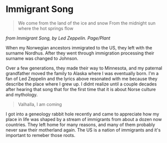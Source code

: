 # Immigrant Song

> We come from the land of the ice and snow
> From the midnight sun where the hot springs flow

*from Immigrant Song, by Led Zeppelin.  Page/Plant*

When my Norwegian ancestors immigrated to the US, they left with the surname Nordhus.  After they went through immigration processing their surname was changed to Johnson.

Over a few generations, they made their way to Minnesota, and my paternal grandfather moved the family to Alaska where I was eventually born.  I'm a fan of Led Zeppelin and the lyrics above resonated with me because they describe the place where I grew up.  I didnt realize until a couple decades after hearing that song that for the first time that it is about Norse culture and mythology.

> Valhalla, I am coming

I got into a geneology rabbit hole recently and came to appreciate how my place in life was shaped by a stream of immigrants from about a dozen now countries.  They left home for many reasons, and many of them probably never saw their motherland again.  The US is a nation of immigrants and it's important to remeber those roots.
